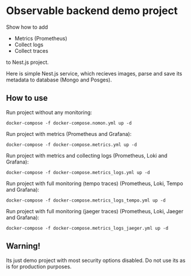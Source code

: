 # Observable backend demo project
Show how to add  
* Metrics (Prometheus)
* Collect logs
* Collect traces

to Nest.js project. 

Here is simple Nest.js service, which recieves images, parse and save its metadata to database (Mongo and Posges).

## How to use

Run project without any monitoring:
```
docker-compose -f docker-compose.nomon.yml up -d
```

Run project with metrics (Prometheus and Grafana):
```
docker-compose -f docker-compose.metrics.yml up -d
```

Run project with metrics and collecting logs (Prometheus, Loki and Grafana):
```
docker-compose -f docker-compose.metrics_logs.yml up -d
```

Run project with full monitoring (tempo traces) (Prometheus, Loki, Tempo and Grafana):
```
docker-compose -f docker-compose.metrics_logs_tempo.yml up -d
```

Run project with full monitoring (jaeger traces) (Prometheus, Loki, Jaeger and Grafana):
```
docker-compose -f docker-compose.metrics_logs_jaeger.yml up -d
```


## Warning!

Its just demo project with most security options disabled. Do not use its as is for production purposes.  